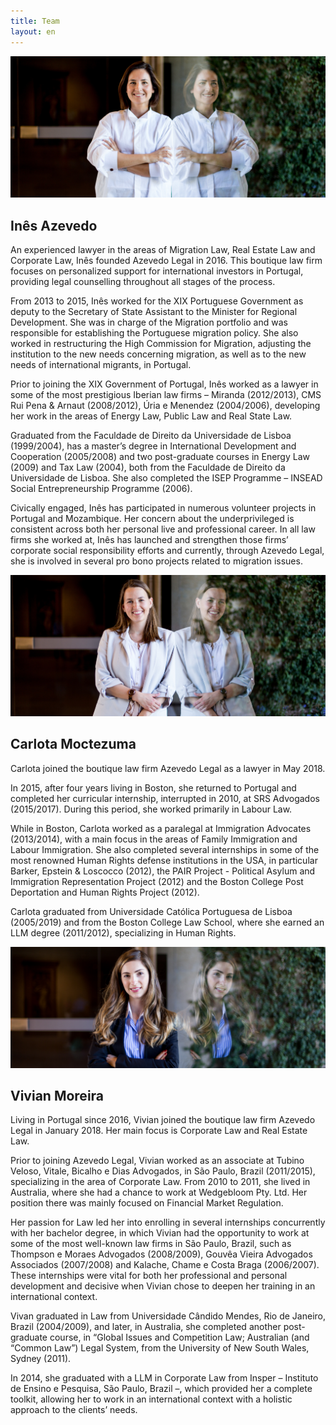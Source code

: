 ```yaml
---
title: Team
layout: en
---
```


<div class="w-50-l w-100 bg-red-al">
  <img src="/assets/ines.jpg" alt="Inês Azevedo"/>
  <h2 class="f2 fw3 white pl4">Inês Azevedo</h2>
</div>

<div class="w-80-l w-100 ph4">
  <p class="lh-copy measure-wide">
    An experienced lawyer in the areas of Migration Law, Real Estate Law and
    Corporate Law, Inês founded Azevedo Legal in 2016. This boutique law firm
    focuses on personalized support for international investors in Portugal,
    providing legal counselling throughout all stages of the process.
  </p>

  <p class="lh-copy measure-wide">
    From 2013 to 2015, Inês worked for the XIX Portuguese Government as deputy
    to the Secretary of State Assistant to the Minister for Regional
    Development. She was in charge of the Migration portfolio and was
    responsible for establishing the Portuguese migration policy. She also
    worked in restructuring the High Commission for Migration, adjusting the
    institution to the new needs concerning migration, as well as to the new
    needs of international migrants, in Portugal.
  </p>

  <p class="lh-copy measure-wide">
    Prior to joining the XIX Government of Portugal, Inês worked as a lawyer in
    some of the most prestigious Iberian law firms – Miranda (2012/2013), CMS
    Rui Pena &amp; Arnaut (2008/2012), Úria e Menendez (2004/2006), developing
    her work in the areas of Energy Law, Public Law and Real State Law.
  </p>

  <p class="lh-copy measure-wide">
    Graduated from the Faculdade de Direito da Universidade de Lisboa
    (1999/2004), has a master’s degree in International Development and
    Cooperation (2005/2008) and two post-graduate courses in Energy Law (2009)
    and Tax Law (2004), both from the Faculdade de Direito da Universidade de
    Lisboa. She also completed the ISEP Programme – INSEAD Social
    Entrepreneurship Programme (2006).
  </p>

  <p class="lh-copy measure-wide">
    Civically engaged, Inês has participated in numerous volunteer projects in
    Portugal and Mozambique. Her concern about the underprivileged is
    consistent across both her personal live and professional career. In all
    law firms she worked at, Inês has launched and strengthen those firms’
    corporate social responsibility efforts and currently, through Azevedo
    Legal, she is involved in several pro bono projects related to migration
    issues.
  </p>

</div>


<div class="w-50-l w-100 bg-red-al">
  <img src="/assets/carlota.jpg" alt="Carlota Moctezuma"/>
  <h2 class="f2 fw3 white pl4">Carlota Moctezuma</h2>
</div>

<div class="w-80-l w-100 ph4">

  <p class="lh-copy measure-wide">
    Carlota joined the boutique law firm Azevedo Legal as a lawyer in May 2018.
  </p>

  <p class="lh-copy measure-wide">
    In 2015, after four years living in Boston, she returned to Portugal and
    completed her curricular internship, interrupted in 2010, at SRS Advogados
    (2015/2017). During this period, she worked primarily in Labour Law.
  </p>

  <p class="lh-copy measure-wide">
    While in Boston, Carlota worked as a paralegal at Immigration Advocates
    (2013/2014), with a main focus in the areas of Family Immigration and
    Labour Immigration. She also completed several internships in some of the
    most renowned Human Rights defense institutions in the USA, in particular
    Barker, Epstein &amp; Loscocco (2012), the PAIR Project - Political Asylum
    and Immigration Representation Project (2012) and the Boston College Post
    Deportation and Human Rights Project (2012).
  </p>


  <p class="lh-copy measure-wide">
    Carlota graduated from Universidade Católica Portuguesa de Lisboa
    (2005/2019) and from the Boston College Law School, where she earned an LLM
    degree (2011/2012), specializing in Human Rights.
  </p>
</div>

<div class="w-50-l w-100 bg-red-al">
  <img src="/assets/vivian.jpg" alt="Vivian Moreira"/>
  <h2 class="f2 fw3 white pl4">Vivian Moreira</h2>
</div>

<div class="w-80-l w-100 ph4">

  <p class="lh-copy measure-wide">
    Living in Portugal since 2016, Vivian joined the boutique law firm Azevedo
    Legal in January 2018. Her main focus is Corporate Law and Real Estate Law.
  </p>

  <p class="lh-copy measure-wide">
    Prior to joining Azevedo Legal, Vivian worked as an associate at Tubino
    Veloso, Vitale, Bicalho e Dias Advogados, in São Paulo, Brazil (2011/2015),
    specializing in the area of Corporate Law. From 2010 to 2011, she lived in
    Australia, where she had a chance to work at Wedgebloom Pty. Ltd. Her
    position there was mainly focused on Financial Market Regulation.
  </p>

  <p class="lh-copy measure-wide">
    Her passion for Law led her into enrolling in several internships
    concurrently with her bachelor degree, in which Vivian had the opportunity
    to work at some of the most well-known law firms in São Paulo, Brazil, such
    as Thompson e Moraes Advogados (2008/2009), Gouvêa Vieira Advogados
    Associados (2007/2008) and Kalache, Chame e Costa Braga (2006/2007). These
    internships were vital for both her professional and personal development
    and decisive when Vivian chose to deepen her training in an international
    context.
  </p>

  <p class="lh-copy measure-wide">
    Vivan graduated in Law from Universidade Cândido Mendes, Rio de Janeiro,
    Brazil (2004/2009), and later, in Australia, she completed another
    post-graduate course, in “Global Issues and Competition Law; Australian
    (and “Common Law”) Legal System, from the University of New South Wales,
    Sydney (2011).
  </p>

  <p class="lh-copy measure-wide">
    In 2014, she graduated with a LLM in Corporate Law from Insper – Instituto
    de Ensino e Pesquisa, São Paulo, Brazil –, which provided her a complete
    toolkit, allowing her to work in an international context with a holistic
    approach to the clients’ needs.
  </p>
</div>
